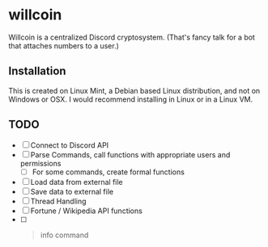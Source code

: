 # willcoin

Willcoin is a centralized Discord cryptosystem. (That's fancy talk for a bot that attaches numbers
to a user.)

## Installation

This is created on Linux Mint, a Debian based Linux distribution, and not on Windows or OSX. I would
recommend installing in Linux or in a Linux VM.

## TODO

- [ ] Connect to Discord API
- [ ] Parse Commands, call functions with appropriate users and permissions
  - [ ] For some commands, create formal functions
- [ ] Load data from external file
- [ ] Save data to external file
- [ ] Thread Handling
- [ ] Fortune / Wikipedia API functions
- [ ] >info command
